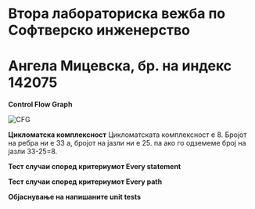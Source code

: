 # **Втора лабораториска вежба по Софтверско инженерство**

# **Ангела Мицевска, бр. на индекс 142075**

**Control Flow Graph**

![CFG](https://user-images.githubusercontent.com/76878643/170827655-5fe58f6b-9c03-40a6-b470-3c4fa38a678d.png)


**Цикломатска комплексност**
Цикломатската комплексност е 8. Бројот на ребра ни е 33 а, бројот на јазли ни е 25. па ако го одземеме број на јазли 33-25=8.

**Тест случаи според критериумот Every statement**

**Тест случаи според критериумот Every path**

**Објаснување на напишаните unit tests**

